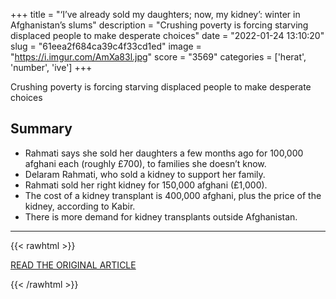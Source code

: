 +++
title = "‘I’ve already sold my daughters; now, my kidney’: winter in Afghanistan’s slums"
description = "Crushing poverty is forcing starving displaced people to make desperate choices"
date = "2022-01-24 13:10:20"
slug = "61eea2f684ca39c4f33cd1ed"
image = "https://i.imgur.com/AmXa83l.jpg"
score = "3569"
categories = ['herat', 'number', 'ive']
+++

Crushing poverty is forcing starving displaced people to make desperate choices

## Summary

- Rahmati says she sold her daughters a few months ago for 100,000 afghani each (roughly £700), to families she doesn’t know.
- Delaram Rahmati, who sold a kidney to support her family.
- Rahmati sold her right kidney for 150,000 afghani (£1,000).
- The cost of a kidney transplant is 400,000 afghani, plus the price of the kidney, according to Kabir.
- There is more demand for kidney transplants outside Afghanistan.

---

{{< rawhtml >}}
  <p class="article-category">
    <a target="_blank" href="https://www.theguardian.com/global-development/2022/jan/23/ive-already-sold-my-daughters-now-my-kidney-winter-in-afghanistans-slums">READ THE ORIGINAL ARTICLE</a>
  </p>
{{< /rawhtml >}}
